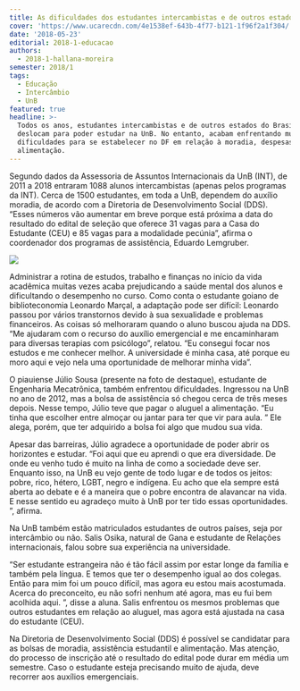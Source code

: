 ```yaml
---
title: As dificuldades dos estudantes intercambistas e de outros estados do Brasil
cover: 'https://www.ucarecdn.com/4e1538ef-643b-4f77-b121-1f96f2a1f304/'
date: '2018-05-23'
editorial: 2018-1-educacao
authors:
  - 2018-1-hallana-moreira
semester: 2018/1
tags:
  - Educação
  - Intercâmbio
  - UnB
featured: true
headline: >-
  Todos os anos, estudantes intercambistas e de outros estados do Brasil se
  deslocam para poder estudar na UnB. No entanto, acabam enfrentando muitas
  dificuldades para se estabelecer no DF em relação à moradia, despesas e
  alimentação.
---
```

Segundo dados da Assessoria de Assuntos Internacionais da UnB (INT), de 2011 a 2018 entraram 1088 alunos intercambistas (apenas pelos programas da INT). Cerca de 1500 estudantes, em toda a UnB, dependem do auxílio moradia, de acordo com a Diretoria de Desenvolvimento Social (DDS). “Esses números vão aumentar em breve porque está próxima a data do resultado do edital de seleção que oferece 31 vagas para a Casa do Estudante (CEU) e 85 vagas para a modalidade pecúnia”, afirma o coordenador dos programas de assistência, Eduardo Lemgruber.

![](https://www.ucarecdn.com/dd5dee03-88ec-4848-908a-3fdbf972f96d/)

Administrar a rotina de estudos, trabalho e finanças no início da vida acadêmica muitas vezes acaba prejudicando a saúde mental dos alunos e dificultando o desempenho no curso. Como conta o estudante goiano de biblioteconomia Leonardo Marçal, a adaptação pode ser difícil: Leonardo passou por vários transtornos devido à sua sexualidade e problemas financeiros. As coisas só melhoraram quando o aluno buscou ajuda na DDS. “Me ajudaram com o recurso do auxílio emergencial e me encaminharam para diversas terapias com psicólogo”, relatou. “Eu consegui focar nos estudos e me conhecer melhor. A universidade é minha casa, até porque eu moro aqui e vejo nela uma oportunidade de melhorar minha vida”.

O piauiense Júlio Sousa (presente na foto de destaque), estudante de Engenharia Mecatrônica, também enfrentou dificuldades.  Ingressou na UnB no ano de 2012, mas a bolsa de assistência só chegou cerca de três meses depois. Nesse tempo, Júlio teve que pagar o aluguel a alimentação. “Eu tinha que escolher entre almoçar ou jantar para ter que vir para aula. ” Ele alega, porém, que ter adquirido a bolsa foi algo que mudou sua vida.

Apesar das barreiras, Júlio agradece a oportunidade de poder abrir os horizontes e estudar. “Foi aqui que eu aprendi o que era diversidade. De onde eu venho tudo é muito na linha de como a sociedade deve ser. Enquanto isso, na UnB eu vejo gente de todo lugar e de todos os jeitos: pobre, rico, hétero, LGBT, negro e indígena. Eu acho que ela sempre está aberta ao debate e é a maneira que o pobre encontra de alavancar na vida. E nesse sentido eu agradeço muito à UnB por ter tido essas oportunidades. ”, afirma.

Na UnB também estão matriculados estudantes de outros países, seja por intercâmbio ou não. Salis Osika, natural de Gana e estudante de Relações internacionais, falou sobre sua experiência na universidade.

“Ser estudante estrangeira não é tão fácil assim por estar longe da família e também pela língua. E temos que ter o desempenho igual ao dos colegas. Então para mim foi um pouco difícil, mas agora eu estou mais acostumada. Acerca do preconceito, eu não sofri nenhum até agora, mas eu fui bem acolhida aqui. ”, disse a aluna. Salis enfrentou os mesmos problemas que outros estudantes em relação ao aluguel, mas agora está ajustada na casa do estudante (CEU).

Na Diretoria de Desenvolvimento Social (DDS) é possível se candidatar para as bolsas de moradia, assistência estudantil e alimentação. Mas atenção, do processo de inscrição até o resultado do edital pode durar em média um semestre. Caso o estudante esteja precisando muito de ajuda, deve recorrer aos auxílios emergenciais.
